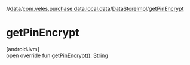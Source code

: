 //[data](../../../index.md)/[com.veles.purchase.data.local.data](../index.md)/[DataStoreImpl](index.md)/[getPinEncrypt](get-pin-encrypt.md)

# getPinEncrypt

[androidJvm]\
open override fun [getPinEncrypt](get-pin-encrypt.md)(): [String](https://kotlinlang.org/api/latest/jvm/stdlib/kotlin/-string/index.html)
